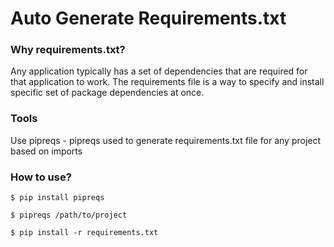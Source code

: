 # Auto Generate Requirements.txt


### Why requirements.txt?
Any application typically has a set of dependencies that are required for that application to work. The requirements file is a way to specify and install specific set of package dependencies at once.


### Tools
Use pipreqs - pipreqs used to generate requirements.txt file for any project based on imports


### How to use?
```
$ pip install pipreqs

$ pipreqs /path/to/project

$ pip install -r requirements.txt
```
